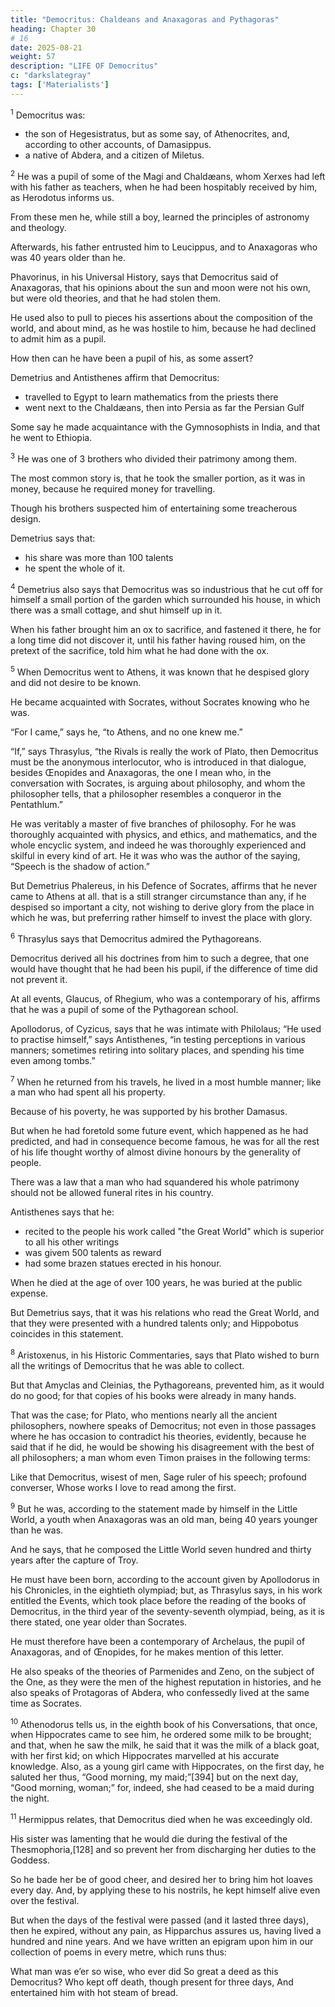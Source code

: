 ```yaml
---
title: "Democritus: Chaldeans and Anaxagoras and Pythagoras"
heading: Chapter 30
# 16
date: 2025-08-21
weight: 57
description: "LIFE OF Democritus"
c: "darkslategray"
tags: ['Materialists']
---
```



<sup>1</sup> Democritus was:
- the son of Hegesistratus, but as some say, of Athenocrites, and, according to other accounts, of Damasippus.
- a native of Abdera, and a citizen of Miletus.


<sup>2</sup> He was a pupil of some of the Magi and Chaldæans, whom Xerxes had left with his father as teachers, when he had been hospitably received by him, as Herodotus informs us.

From these men he, while still a boy, learned the principles of astronomy and theology. 

Afterwards, his father entrusted him to Leucippus, and to Anaxagoras who was 40 years older than he.

Phavorinus, in his Universal History, says that Democritus said of Anaxagoras, that his opinions about the sun and moon were not his own, but were old theories, and that he had stolen them.

He used also to pull to pieces his assertions about the composition of the world, and about mind, as he was hostile to him, because he had declined to admit him as a pupil.

How then can he have been a pupil of his, as some assert? 

<!-- in his treatise on People of the same Name, in his Successions-->
Demetrius and Antisthenes affirm that Democritus:
- travelled to Egypt to learn mathematics from the priests there
- went next to the Chaldæans, then into Persia as far the Persian Gulf

Some say he made acquaintance with the Gymnosophists in India, and that he went to Ethiopia.


<sup>3</sup> He was one of 3 brothers who divided their patrimony among them.

The most common story is, that he took the smaller portion, as it was in money, because he required money for travelling.

Though his brothers suspected him of entertaining some treacherous design.

Demetrius says that:
- his share was more than 100 talents
- he spent the whole of it.


<sup>4</sup> Demetrius also says that Democritus was so industrious that he cut off for himself a small portion of the garden which surrounded his house, in which there was a small cottage, and shut himself up in it.

When his father brought him an ox to sacrifice, and fastened it there, he for a long time did not discover it, until his father having roused him, on the pretext of the sacrifice, told him what he had done with the ox.


<sup>5</sup> When Democritus went to Athens, it was known that he despised glory and did not desire to be known.

He became acquainted with Socrates, without Socrates knowing who he was.

“For I came,” says he, “to Athens, and no one knew me.”

“If,” says Thrasylus, “the Rivals is really the work of Plato, then Democritus must be the anonymous interlocutor, who is introduced in that dialogue, besides Œnopides and Anaxagoras, the one I mean who, in the conversation with Socrates, is arguing about philosophy, and whom the philosopher tells, that a philosopher resembles a conqueror in the Pentathlum.” 

He was veritably a master of five branches of philosophy. For he was thoroughly acquainted with physics, and ethics, and mathematics, and the whole encyclic system, and indeed he was thoroughly experienced and skilful in every kind of art. He it was who was the author of the saying, “Speech is the shadow of action.” 

But Demetrius Phalereus, in his Defence of Socrates, affirms that he never came to Athens at all. that is a still stranger circumstance than any, if he despised so important a city, not wishing to derive glory from the place in which he was, but preferring rather himself to invest the place with glory.


<sup>6</sup> Thrasylus says that Democritus admired the Pythagoreans.

Democritus derived all his doctrines from him to such a degree, that one would have thought that he had been his pupil, if the difference of time did not prevent it. 

At all events, Glaucus, of Rhegium, who was a contemporary of his, affirms that he was a pupil of some of the Pythagorean school.

Apollodorus, of Cyzicus, says that he was intimate with Philolaus; “He used to practise himself,” says Antisthenes, “in testing perceptions in various manners; sometimes retiring into solitary places, and spending his time even among tombs.”


<sup>7</sup> When he returned from his travels, he lived in a most humble manner; like a man who had spent all his property.

Because of his poverty, he was supported by his brother Damasus. 

But when he had foretold some future event, which happened as he had predicted, and had in consequence become famous, he was for all the rest of his life thought worthy of almost divine honours by the generality of people. 

There was a law that a man who had squandered his whole patrimony should not be allowed funeral rites in his country.

Antisthenes says that he:
- recited to the people his work called "the Great World" which is superior to all his other writings
- was givem 500 talents as reward
- had some brazen statues erected in his honour.

<!-- , being aware of this law, and not wishing to be exposed to the calumnies of those who envied him, and would be glad to accuse him,  -->

When he died at the age of over 100 years, he was buried at the public expense.

But Demetrius says, that it was his relations who read the Great World, and that they were presented with a hundred talents only; and Hippobotus coincides in this statement.



<sup>8</sup> Aristoxenus, in his Historic Commentaries, says that Plato wished to burn all the writings of Democritus that he was able to collect.

But that Amyclas and Cleinias, the Pythagoreans, prevented him, as it would do no good; for that copies of his books were already in many hands.

That was the case; for Plato, who mentions nearly all the ancient philosophers, nowhere speaks of Democritus; not even in those passages where he has occasion to contradict his theories, evidently, because he said that if he did, he would be showing his disagreement with the best of all philosophers; a man whom even Timon praises in the following terms:

Like that Democritus, wisest of men,
Sage ruler of his speech; profound converser,
Whose works I love to read among the first.


<sup>9</sup> But he was, according to the statement made by himself in the Little World, a youth when Anaxagoras was an old man, being 40 years younger than he was.

And he says, that he composed the Little World seven hundred and thirty years after the capture of Troy. 

He must have been born, according to the account given by Apollodorus in his Chronicles, in the eightieth olympiad; but, as Thrasylus says, in his work entitled the Events, which took place before the reading of the books of Democritus, in the third year of the seventy-seventh olympiad, being, as it is there stated, one year older than Socrates. 

He must therefore have been a contemporary of Archelaus, the pupil of Anaxagoras, and of Œnopides, for he makes mention of this letter. 

He also speaks of the theories of Parmenides and Zeno, on the subject of the One, as they were the men of the highest reputation in histories, and he also speaks of Protagoras of Abdera, who confessedly lived at the same time as Socrates.


<sup>10</sup> Athenodorus tells us, in the eighth book of his Conversations, that once, when Hippocrates came to see him, he ordered some milk to be brought; and that, when he saw the milk, he said that it was the milk of a black goat, with her first kid; on which Hippocrates marvelled at his accurate knowledge. Also, as a young girl came with Hippocrates, on the first day, he saluted her thus, “Good morning, my maid;”[394] but on the next day, “Good morning, woman;” for, indeed, she had ceased to be a maid during the night.

<sup>11</sup> Hermippus relates, that Democritus died when he was exceedingly old.

His sister was lamenting that he would die during the festival of the Thesmophoria,[128] and so prevent her from discharging her duties to the Goddess.

So he bade her be of good cheer, and desired her to bring him hot loaves every day. And, by applying these to his nostrils, he kept himself alive even over the festival. 

But when the days of the festival were passed (and it lasted three days), then he expired, without any pain, as Hipparchus assures us, having lived a hundred and nine years. And we have written an epigram upon him in our collection of poems in every metre, which runs thus:

What man was e’er so wise, who ever did
So great a deed as this Democritus?
Who kept off death, though present for three days,
And entertained him with hot steam of bread.
